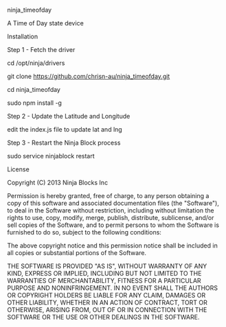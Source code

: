 ninja_timeofday

A Time of Day state device

Installation

Step 1 - Fetch the driver

cd /opt/ninja/drivers

git clone https://github.com/chrisn-au/ninja_timeofday.git

cd ninja_timeofday

sudo npm install -g

Step 2 - Update the Latitude and Longitude

edit the index.js file to update lat and lng 

Step 3 - Restart the Ninja Block process

sudo service ninjablock restart

License

Copyright (C) 2013 Ninja Blocks Inc

Permission is hereby granted, free of charge, to any person obtaining a copy of this software and associated documentation files (the "Software"), to deal in the Software without restriction, including without limitation the rights to use, copy, modify, merge, publish, distribute, sublicense, and/or sell copies of the Software, and to permit persons to whom the Software is furnished to do so, subject to the following conditions:

The above copyright notice and this permission notice shall be included in all copies or substantial portions of the Software.

THE SOFTWARE IS PROVIDED "AS IS", WITHOUT WARRANTY OF ANY KIND, EXPRESS OR IMPLIED, INCLUDING BUT NOT LIMITED TO THE WARRANTIES OF MERCHANTABILITY, FITNESS FOR A PARTICULAR PURPOSE AND NONINFRINGEMENT. IN NO EVENT SHALL THE AUTHORS OR COPYRIGHT HOLDERS BE LIABLE FOR ANY CLAIM, DAMAGES OR OTHER LIABILITY, WHETHER IN AN ACTION OF CONTRACT, TORT OR OTHERWISE, ARISING FROM, OUT OF OR IN CONNECTION WITH THE SOFTWARE OR THE USE OR OTHER DEALINGS IN THE SOFTWARE.
